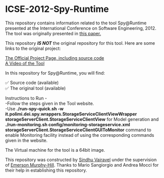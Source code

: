 # ICSE-2012-Spy-Runtime

This repository contains information related to the tool Spy@Runtime presented at the International Conference on Software Engineering, 2012. The tool was originally presented in [this paper.](http://dl.acm.org/citation.cfm?id=2337430)


This repository <b><i>IS NOT</i></b> the original repository for this tool. Here are some links to the original project:

[The Official Project Page, including source code](http://www.inf.usi.ch/postdoc/mocci/spy-testing/index.xhtml)<br/>
[A Video of the Tool](https://youtu.be/EqQ7k_UG448)

In this repository for Spy@Runtime, you will find:

:white_check_mark: Source code (available)<br>
:white_check_mark: The original tool (available)<br>

Instructions to Run - <br>
-Follow the steps given in the Tool website. <br>
-Use <b>./run-spy-quick.sh -w it.polimi.dei.spy.wrappers.StorageServiceClientViewWrapper storageServerClient.StorageServiceClientView</b> for Model generation and 
<b>./run-monitoring.sh config/monitoring-storageservice.xml  storageServerClient.StorageServiceClientGUIToMonitor</b> command to enable Monitoring facility instead of using the corresponding commands given in the website. <br>

The Virtual machine for the tool is a 64bit image.

This repository was constructed by [Sindhu Vairavel](https://github.com/SindhuVairavel) under the supervision of [Emerson Murphy-Hill](https://github.com/CaptainEmerson). Thanks to Mario Sangiorgio and Andrea Mocci for their help in establishing this repository.
